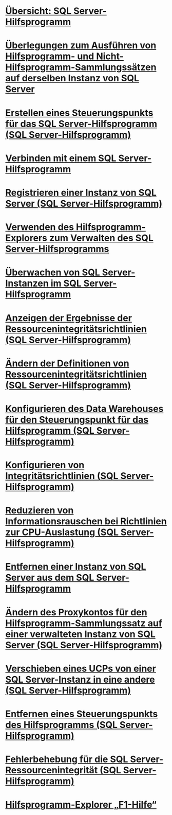 # [Übersicht: SQL Server-Hilfsprogramm](sql-server-utility-features-and-tasks.md)  
# [Überlegungen zum Ausführen von Hilfsprogramm- und Nicht-Hilfsprogramm-Sammlungssätzen auf derselben Instanz von SQL Server](run-utility-and-non-utility-collection-sets-on-same-sql-instance.md)  
# [Erstellen eines Steuerungspunkts für das SQL Server-Hilfsprogramm (SQL Server-Hilfsprogramm)](create-a-sql-server-utility-control-point-sql-server-utility.md)  
# [Verbinden mit einem SQL Server-Hilfsprogramm](connect-to-a-sql-server-utility.md)  
# [Registrieren einer Instanz von SQL Server (SQL Server-Hilfsprogramm)](enroll-an-instance-of-sql-server-sql-server-utility.md)  
# [Verwenden des Hilfsprogramm-Explorers zum Verwalten des SQL Server-Hilfsprogramms](use-utility-explorer-to-manage-the-sql-server-utility.md)  
# [Überwachen von SQL Server-Instanzen im SQL Server-Hilfsprogramm](monitor-instances-of-sql-server-in-the-sql-server-utility.md)  
# [Anzeigen der Ergebnisse der Ressourcenintegritätsrichtlinien (SQL Server-Hilfsprogramm)](view-resource-health-policy-results-sql-server-utility.md)  
# [Ändern der Definitionen von Ressourcenintegritätsrichtlinien (SQL Server-Hilfsprogramm)](modify-a-resource-health-policy-definition-sql-server-utility.md)  
# [Konfigurieren des Data Warehouses für den Steuerungspunkt für das Hilfsprogramm (SQL Server-Hilfsprogramm)](configure-your-utility-control-point-data-warehouse-sql-server-utility.md)  
# [Konfigurieren von Integritätsrichtlinien (SQL Server-Hilfsprogramm)](configure-health-policies-sql-server-utility.md)  
# [Reduzieren von Informationsrauschen bei Richtlinien zur CPU-Auslastung (SQL Server-Hilfsprogramm)](reduce-noise-in-cpu-utilization-policies-sql-server-utility.md)  
# [Entfernen einer Instanz von SQL Server aus dem SQL Server-Hilfsprogramm](remove-an-instance-of-sql-server-from-the-sql-server-utility.md)  
# [Ändern des Proxykontos für den Hilfsprogramm-Sammlungssatz auf einer verwalteten Instanz von SQL Server (SQL Server-Hilfsprogramm)](change-proxy-account-for-utility-collection-on-managed-sql-server.md)  
# [Verschieben eines UCPs von einer SQL Server-Instanz in eine andere (SQL Server-Hilfsprogramm)](move-a-ucp-from-one-instance-of-sql-server-to-another-sql-server-utility.md)  
# [Entfernen eines Steuerungspunkts des Hilfsprogramms (SQL Server-Hilfsprogramm)](remove-a-utility-control-point-sql-server-utility.md)  
# [Fehlerbehebung für die SQL Server-Ressourcenintegrität (SQL Server-Hilfsprogramm)](troubleshoot-sql-server-resource-health-sql-server-utility.md)  
# [Hilfsprogramm-Explorer „F1-Hilfe“](utility-explorer-f1-help.md)  
